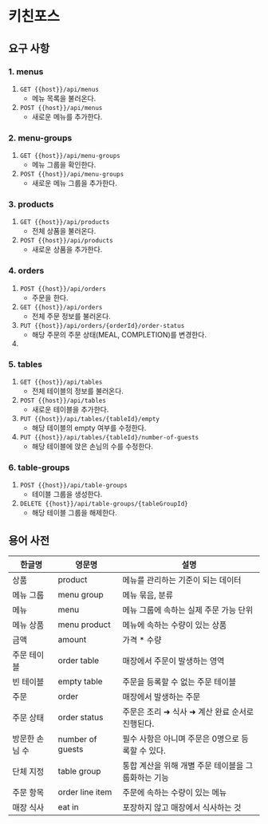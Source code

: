 # 키친포스

## 요구 사항
### 1. menus
1. `GET {{host}}/api/menus`
    - 메뉴 목록을 불러온다.
2. `POST {{host}}/api/menus`
    - 새로운 메뉴를 추가한다.

### 2. menu-groups
1. `GET {{host}}/api/menu-groups`
    - 메뉴 그룹을 확인한다.
2. `POST {{host}}/api/menu-groups`
    - 새로운 메뉴 그룹을 추가한다.

### 3. products
1. `GET {{host}}/api/products`
    - 전체 상품을 불러온다.
2. `POST {{host}}/api/products`
    - 새로운 상품을 추가한다.

### 4. orders
1. `POST {{host}}/api/orders`
    - 주문을 한다.
2. `GET {{host}}/api/orders`
    - 전체 주문 정보를 불러온다.
3. `PUT {{host}}/api/orders/{orderId}/order-status`
    - 해당 주문의 주문 상태(MEAL, COMPLETION)를 변경한다.
4. 

### 5. tables
1. `GET {{host}}/api/tables`
    - 전체 테이블의 정보를 불러온다.
2. `POST {{host}}/api/tables`
    - 새로운 테이블을 추가한다.
3. `PUT {{host}}/api/tables/{tableId}/empty`
    - 해당 테이블의 empty 여부를 수정한다.
4. `PUT {{host}}/api/tables/{tableId}/number-of-guests`
    - 해당 테이블에 앉은 손님의 수를 수정한다.

### 6. table-groups
1. `POST {{host}}/api/table-groups`
    - 테이블 그룹을 생성한다.
2. `DELETE {{host}}/api/table-groups/{tableGroupId}`
    - 해당 테이블 그룹을 해제한다.


## 용어 사전

| 한글명 | 영문명 | 설명 |
| --- | --- | --- |
| 상품 | product | 메뉴를 관리하는 기준이 되는 데이터 |
| 메뉴 그룹 | menu group | 메뉴 묶음, 분류 |
| 메뉴 | menu | 메뉴 그룹에 속하는 실제 주문 가능 단위 |
| 메뉴 상품 | menu product | 메뉴에 속하는 수량이 있는 상품 |
| 금액 | amount | 가격 * 수량 |
| 주문 테이블 | order table | 매장에서 주문이 발생하는 영역 |
| 빈 테이블 | empty table | 주문을 등록할 수 없는 주문 테이블 |
| 주문 | order | 매장에서 발생하는 주문 |
| 주문 상태 | order status | 주문은 조리 ➜ 식사 ➜ 계산 완료 순서로 진행된다. |
| 방문한 손님 수 | number of guests | 필수 사항은 아니며 주문은 0명으로 등록할 수 있다. |
| 단체 지정 | table group | 통합 계산을 위해 개별 주문 테이블을 그룹화하는 기능 |
| 주문 항목 | order line item | 주문에 속하는 수량이 있는 메뉴 |
| 매장 식사 | eat in | 포장하지 않고 매장에서 식사하는 것 |

